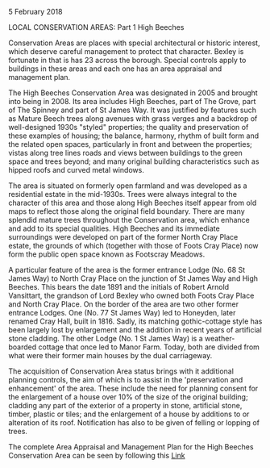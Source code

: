 5 February 2018

LOCAL CONSERVATION AREAS: Part 1 High Beeches

Conservation Areas are places with special architectural or historic interest, which deserve careful management to protect that character. Bexley is fortunate in that is has 23 across the borough. Special controls apply to buildings in these areas and each one has an area appraisal and management plan.

The High Beeches Conservation Area was designated in 2005 and brought into being in 2008. Its area includes High Beeches, part of The Grove, part of The Spinney and part of St James Way. It was justified by features such as Mature Beech trees along avenues with grass verges and a backdrop of well-designed 1930s "styled" properties; the quality and preservation of these examples of housing; the balance, harmony, rhythm of built form and the related open spaces, particularly in front and between the properties; vistas along tree lines roads and views between buildings to the green space and trees beyond; and many original building characteristics such as hipped roofs and curved metal windows.

The area is situated on formerly open farmland and was developed as a residential estate in the mid-1930s. Trees were always integral to the character of this area and those along High Beeches itself appear from old maps to reflect those along the original field boundary. There are many splendid mature trees throughout the Conservation area, which enhance and add to its special qualities. High Beeches and its immediate surroundings were developed on part of the former North Cray Place estate, the grounds of which (together with those of Foots Cray Place) now form the public open space known as Footscray Meadows.

A particular feature of the area is the former entrance Lodge (No. 68 St James Way) to North Cray Place on the junction of St James Way and High Beeches. This bears the date 1891 and the initials of Robert Arnold Vansittart, the grandson of Lord Bexley who owned both Foots Cray Place and North Cray Place. On the border of the area are two other former entrance Lodges. One (No. 77 St James Way) led to Honeyden, later renamed Cray Hall, built in 1816. Sadly, its matching gothic-cottage style has been largely lost by enlargement and the addition in recent years of artificial stone cladding. The other Lodge (No. 1 St James Way) is a weather-boarded cottage that once led to Manor Farm. Today, both are divided from what were their former main houses by the dual carriageway.

The acquisition of Conservation Area status brings with it additional planning controls, the aim of which is to assist in the 'preservation and enhancement' of the area. These include the need for planning consent for the enlargement of a house over 10% of the size of the original building; cladding any part of the exterior of a property in stone, artificial stone, timber, plastic or tiles; and the enlargement of a house by additions to or alteration of its roof. Notification has also to be given of felling or lopping of trees.

The complete Area Appraisal and Management Plan for the High Beeches Conservation Area can be seen by following this [Link](https://www.bexley.gov.uk/sites/bexley-cms/files/High-Beeches-Conservation-Area-Appraisal-and-Management-Plan.pdf)
